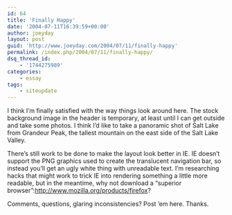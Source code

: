 ```yaml
---
id: 64
title: 'Finally Happy'
date: '2004-07-11T16:39:59+00:00'
author: joeyday
layout: post
guid: 'http://www.joeyday.com/2004/07/11/finally-happy'
permalink: /index.php/2004/07/11/finally-happy/
dsq_thread_id:
    - '1744275989'
categories:
    - essay
tags:
    - siteupdate
---
```


I think I’m finally satisfied with the way things look around here. The stock background image in the header is temporary, at least until I can get outside and take some photos. I think I’d like to take a panoramic shot of Salt Lake from Grandeur Peak, the tallest mountain on the east side of the Salt Lake Valley.

There’s still work to be done to make the layout look better in IE. IE doesn’t support the PNG graphics used to create the translucent navigation bar, so instead you’ll get an ugly white thing with unreadable text. I’m researching hacks that might work to trick IE into rendering something a little more readable, but in the meantime, why not download a “superior browser”:http://www.mozilla.org/products/firefox?

Comments, questions, glaring inconsistencies? Post ’em here. Thanks.